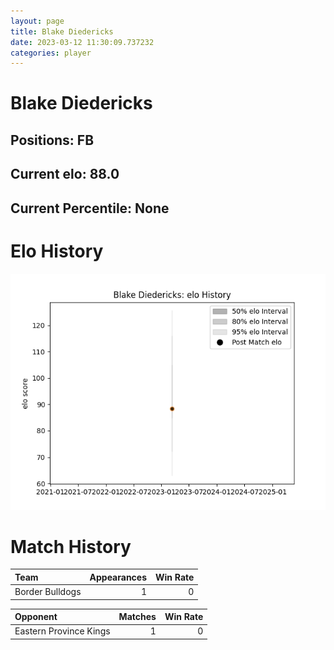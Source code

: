 ```yaml
---  
layout: page  
title: Blake Diedericks  
date: 2023-03-12 11:30:09.737232  
categories: player  
---
```

# Blake Diedericks

## Positions: FB

## Current elo: 88.0

## Current Percentile: None

# Elo History


![elo history](history_BlakeDiedericks.png)
# Match History


| Team            |   Appearances |   Win Rate |
|:----------------|--------------:|-----------:|
| Border Bulldogs |             1 |          0 |

| Opponent               |   Matches |   Win Rate |
|:-----------------------|----------:|-----------:|
| Eastern Province Kings |         1 |          0 |